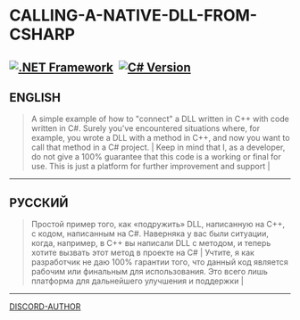 # CALLING-A-NATIVE-DLL-FROM-CSHARP

[![.NET Framework](https://img.shields.io/badge/.NET%20Framework-4.x-blueviolet)](https://dotnet.microsoft.com/)  [![C# Version](https://img.shields.io/badge/C%23-7.3-brightgreen)](https://learn.microsoft.com/dotnet/csharp/whats-new/csharp-7-3)
---

## ENGLISH

> A simple example of how to "connect" a DLL written in C++ with code written in C#. Surely you've encountered situations where, for example, you wrote a DLL with a method in C++, and now you want to call that method in a C# project.
>  | Keep in mind that I, as a developer, do not give a 100% guarantee that this code is a working or final for use. This is just a platform for further improvement and support | 

---

## РУССКИЙ

> Простой пример того, как «подружить» DLL, написанную на C++, с кодом, написанным на C#. Наверняка у вас были ситуации, когда, например, в C++ вы написали DLL с методом, и теперь хотите вызвать этот метод в проекте на C#
>  | Учтите, я как разработчик не даю 100% гарантии того, что данный код является рабочим или финальным для использования. Это всего лишь платформа для дальнейшего улучшения и поддержки | 

---

[DISCORD-AUTHOR](https://discord.gg/uMjN6xrDjM)
